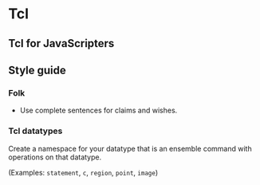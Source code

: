 # Tcl

## Tcl for JavaScripters



## Style guide

### Folk 

- Use complete sentences for claims and wishes.


### Tcl datatypes

Create a namespace for your datatype that is an ensemble command with
operations on that datatype.

(Examples: `statement`, `c`, `region`, `point`, `image`)


